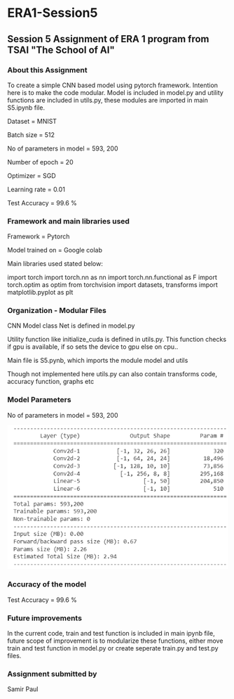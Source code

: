 # ERA1-Session5
## Session 5 Assignment of ERA 1 program from  TSAI "The School of AI"

### About this Assignment

To create a simple CNN based model using pytorch framework. Intention here is to make the code modular.
Model is included in model.py and utility functions are included in utils.py, these modules are imported in main S5.ipynb file.

Dataset = MNIST

Batch size = 512

No of parameters in model = 593, 200

Number of epoch = 20

Optimizer = SGD

Learning rate = 0.01

Test Accuracy = 99.6 %

### Framework and main libraries used

Framework = Pytorch

Model trained on = Google colab

Main libraries used stated below:

import torch
import torch.nn as nn
import torch.nn.functional as F
import torch.optim as optim
from torchvision import datasets, transforms
import matplotlib.pyplot as plt

### Organization - Modular Files

CNN Model class Net is defined in model.py

Utility function like initialize_cuda is defined in utils.py. This function checks if gpu is available, if so sets the device to gpu else on cpu..

Main file is S5.pynb, which imports the module model and utils

Though not implemented here utils.py can also contain transforms code, accuracy function, graphs etc

### Model Parameters

No of parameters in model = 593, 200

![image](https://github.com/paulsamir2010/ERA1-Session5/blob/master/Model%20Summary.png)

### Accuracy of the model

Test Accuracy = 99.6 %

### Future improvements

In the current code, train and test function is included in main ipynb file, future scope of improvement is to modularize these functions, either move train and test function in model.py or create seperate train.py and test.py files.

### Assignment submitted by

Samir Paul
